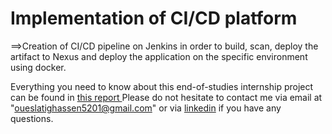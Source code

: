 # Implementation of  CI/CD platform

==>Creation of CI/CD pipeline on Jenkins in order to build, scan, deploy the artifact to Nexus and deploy the application on the specific environment using docker.

Everything you need to know about this end-of-studies internship project can be found in <a href="https://drive.google.com/file/d/1ZTdLpNnkeuM8a_r7M1QZmXL6_BO6jFYv/view?usp=sharing" target="_blank"> this report </a>
Please do not hesitate to contact me via email at "oueslatighassen5201@gmail.com" or via <a href="https://www.linkedin.com/in/ghassen-oueslati-a719711a9/" target="_blank">linkedin</a> if you have any questions.
